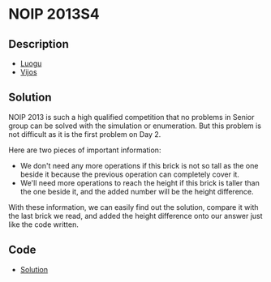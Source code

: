 # NOIP 2013S4

## Description

- [Luogu](https://www.luogu.com.cn/problem/P1969)
- [Vijos](https://www.vijos.org/p/1844)

## Solution

NOIP 2013 is such a high qualified competition that no problems in Senior group can be solved with the simulation or enumeration. But this problem is not difficult as it is the first problem on Day 2.

Here are two pieces of important information:

- We don't need any more operations if this brick is not so tall as the one beside it because the previous operation can completely cover it.
- We'll need more operations to reach the height if this brick is taller than the one beside it, and the added number will be the height difference.

With these information, we can easily find out the solution, compare it with the last brick we read, and added the height difference onto our answer just like the code written.

## Code

- [Solution](NOIP.2013S4.0.cpp)

